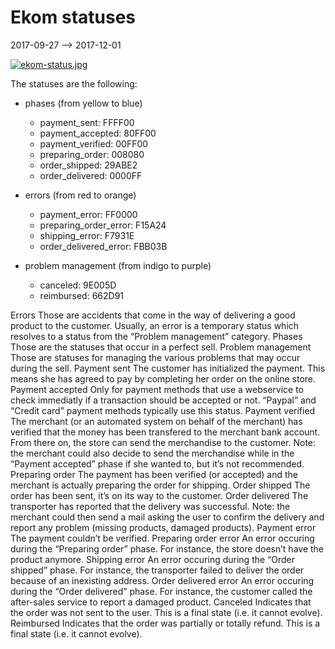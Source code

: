Ekom statuses
=================
2017-09-27 --> 2017-12-01



[![ekom-status.jpg](http://lingtalfi.com/img/kamille-modules/Ekom/ekom-status.jpg)](http://lingtalfi.com/img/kamille-modules/Ekom/ekom-status.jpg)



The statuses are the following:


- phases (from yellow to blue)
    - payment_sent: FFFF00
    - payment_accepted: 80FF00
    - payment_verified: 00FF00
    - preparing_order: 008080
    - order_shipped: 29ABE2
    - order_delivered: 0000FF

- errors (from red to orange)
    - payment_error: FF0000
    - preparing_order_error: F15A24
    - shipping_error: F7931E
    - order_delivered_error: FBB03B

- problem management (from indigo to purple)
    - canceled: 9E005D
    - reimbursed: 662D91





Errors
	Those are accidents that come in the way of delivering a good product to the customer.
	Usually, an error is a temporary status which resolves to a status from the “Problem management” category.
Phases
	Those are the statuses that occur in a perfect sell.
Problem management
	Those are statuses for managing the various problems that may occur during the sell.
Payment sent
	The customer has initialized the payment.
	This means she has agreed to pay by completing her order on the online store.
Payment accepted
	Only for payment methods that use a webservice to check immediatly if a transaction should be accepted or not.
	“Paypal” and “Credit card” payment methods typically use this status.
Payment verified
	The merchant (or an automated system on behalf of the merchant) has verified that the money has been transfered to the merchant bank account.
	From there on, the store can send the merchandise to the customer.
	Note: the merchant could also decide to send the merchandise while in the “Payment accepted” phase if she wanted to, but it’s not recommended.
Preparing order
	The payment has been verified (or accepted) and the merchant is actually preparing the order for shipping.
Order shipped
	The order has been sent, it’s on its way to the customer.
Order delivered
	The transporter  has reported that the delivery was successful.
	Note: the merchant could then send a mail asking the user to confirm the delivery and report any problem (missing products, damaged products).
Payment error
	The payment couldn’t be verified.
Preparing order error
	An error occuring during the “Preparing order” phase.
	For instance, the store doesn’t have the product anymore.
Shipping error
	An error occuring during the “Order shipped” phase.
	For instance, the transporter failed to deliver the order because of an inexisting address.
Order delivered error
	An error occuring during the “Order delivered” phase.
	For instance, the customer called the after-sales service to report a damaged product.
Canceled
	Indicates that the order was not sent to the user.
	This is a final state (i.e. it cannot evolve).		
Reimbursed
	Indicates that the order was partially or totally refund.
	This is a final state (i.e. it cannot evolve).		